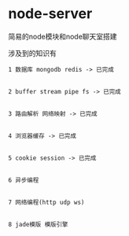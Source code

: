 # node-server
简易的node模块和node聊天室搭建


涉及到的知识有


  	1 数据库 mongodb redis -> 已完成
  
  
  	2 buffer stream pipe fs -> 已完成
  
  
  	3 路由解析 网络映射 -> 已完成
  
  
  	4 浏览器缓存 -> 已完成
  
  
  	5 cookie session -> 已完成
  
  
  	6 异步编程
  
  
  	7 网络编程(http udp ws)
  
  
  	8 jade模版 模版引擎
